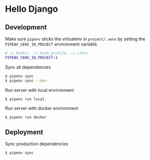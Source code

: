 # Hello Django

## Development

Make sure `pipenv` sticks the virtualenv in `project/.venv` by setting the `PIPENV_VENV_IN_PROJECT` environment variable.

```bash
# ~/.bashrc, ~/.bash_profile, ~/.zshrc
PIPENV_VENV_IN_PROJECT=1
```

Sync all dependencies

```bash
$ pipenv sync
$ pipenv sync --dev
```

Run server with local environment

```
$ pipenv run local
```

Run server with docker environment

```
$ pipenv run docker
```

## Deployment

Sync production dependencies

```bash
$ pipenv sync
```
